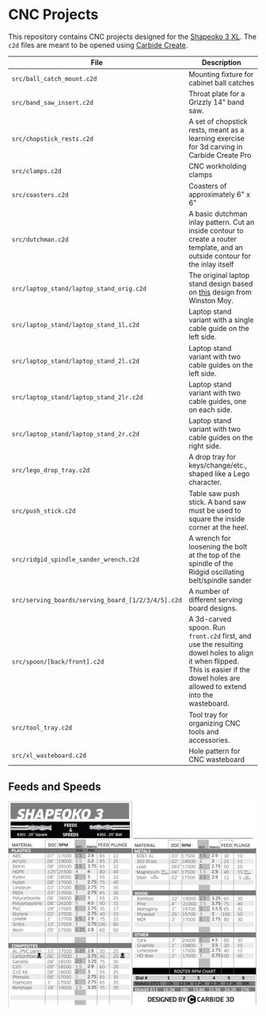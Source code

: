 # CNC Projects

This repository contains CNC projects designed for the [Shapeoko 3 XL](https://shop.carbide3d.com/products/shapeoko3?variant=14064088580157). The `c2d` files are meant to be opened using [Carbide Create](https://carbide3d.com/carbidecreate/).

| File                                               | Description                                                                                                                                                                        |
| -------------------------------------------------- | ---------------------------------------------------------------------------------------------------------------------------------------------------------------------------------- |
| `src/ball_catch_mount.c2d`                         | Mounting fixture for cabinet ball catches                                                                                                                                          |
| `src/band_saw_insert.c2d`                          | Throat plate for a Grizzly 14" band saw.                                                                                                                                           |
| `src/chopstick_rests.c2d`                          | A set of chopstick rests, meant as a learning exercise for 3d carving in Carbide Create Pro                                                                                        |
| `src/clamps.c2d`                                   | CNC workholding clamps                                                                                                                                                             |
| `src/coasters.c2d`                                 | Coasters of approximately 6" x 6"                                                                                                                                                  |
| `src/dutchman.c2d`                                 | A basic dutchman inlay pattern. Cut an inside contour to create a router template, and an outside contour for the inlay itself                                                     |
| `src/laptop_stand/laptop_stand_orig.c2d`           | The original laptop stand design based on [this](http://www.winstonmoy.com/2016/06/diy-laptop-stand-for-5-in-materials/) design from Winston Moy.                                  |
| `src/laptop_stand/laptop_stand_1l.c2d`             | Laptop stand variant with a single cable guide on the left side.                                                                                                                   |
| `src/laptop_stand/laptop_stand_2l.c2d`             | Laptop stand variant with two cable guides on the left side.                                                                                                                       |
| `src/laptop_stand/laptop_stand_2lr.c2d`            | Laptop stand variant with two cable guides, one on each side.                                                                                                                      |
| `src/laptop_stand/laptop_stand_2r.c2d`             | Laptop stand variant with two cable guides on the right side.                                                                                                                      |
| `src/lego_drop_tray.c2d`                           | A drop tray for keys/change/etc., shaped like a Lego character.                                                                                                                    |
| `src/push_stick.c2d`                               | Table saw push stick. A band saw must be used to square the inside corner at the heel.                                                                                             |
| `src/ridgid_spindle_sander_wrench.c2d`             | A wrench for loosening the bolt at the top of the spindle of the Ridgid oscillating belt/spindle sander                                                                            |
| `src/serving_boards/serving_board_[1/2/3/4/5].c2d` | A number of different serving board designs.                                                                                                                                       |
| `src/spoon/[back/front].c2d`                       | A 3d-carved spoon. Run `front.c2d` first, and use the resulting dowel holes to align it when flipped. This is easier if the dowel holes are allowed to extend into the wasteboard. |
| `src/tool_tray.c2d`                                | Tool tray for organizing CNC tools and accessories.                                                                                                                                |
| `src/xl_wasteboard.c2d`                            | Hole pattern for CNC wasteboard                                                                                                                                                    |

## Feeds and Speeds

![Feeds and speeds chart](assets/S3_feeds_250.jpg)
